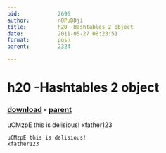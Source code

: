 ```yaml
---
pid:            2696
author:         nQPuDDji
title:          h20 -Hashtables 2 object
date:           2011-05-27 08:23:51
format:         posh
parent:         2324

---
```


# h20 -Hashtables 2 object

### [download](//scripts/2696.ps1) - [parent](//scripts/2324.md)

uCMzpE this is delisious!
xfather123

```posh
uCMzpE this is delisious!
xfather123
```
